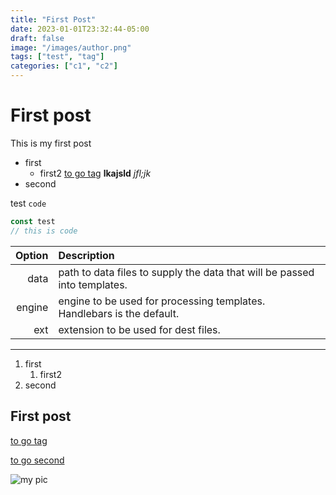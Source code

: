 ```yaml
---
title: "First Post"
date: 2023-01-01T23:32:44-05:00
draft: false
image: "/images/author.png"
tags: ["test", "tag"]
categories: ["c1", "c2"]
---
```


# First post

This is my first post

- first
  - first2 [to go tag](/tags/) **lkajsld** _jfl;jk_
- second

test `code`

```javascript
const test
// this is code
```

| Option | Description                                                               |
| -----: | :------------------------------------------------------------------------ |
|   data | path to data files to supply the data that will be passed into templates. |
| engine | engine to be used for processing templates. Handlebars is the default.    |
|    ext | extension to be used for dest files.                                      |

---

1. first
   1. first2
1. second

## First post

[to go tag](/tags/)

[to go second](/posts/second-post/)

![my pic](/images/author.png)
